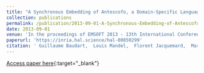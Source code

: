 ```yaml
---
title: "A Synchronous Embedding of Antescofo, a Domain-Specific Language for Interactive Mixed Music"
collection: publications
permalink: /publication/2013-09-01-A-Synchronous-Embedding-of-Antescofo-a-Domain-Specific-Language-for-Interactive-Mixed-Music
date: 2013-09-01
venue: 'In the proceedings of EMSOFT 2013 - 13th International Conference on Embedded Software'
paperurl: 'https://inria.hal.science/hal-00850299'
citation: ' Guillaume Baudart,  Louis Mandel,  Florent Jacquemard,  Marc Pouzet, &quot;A Synchronous Embedding of Antescofo, a Domain-Specific Language for Interactive Mixed Music.&quot; In the proceedings of EMSOFT 2013 - 13th International Conference on Embedded Software, 2013.'
---
```

[Access paper here](https://inria.hal.science/hal-00850299){:target="_blank"}

